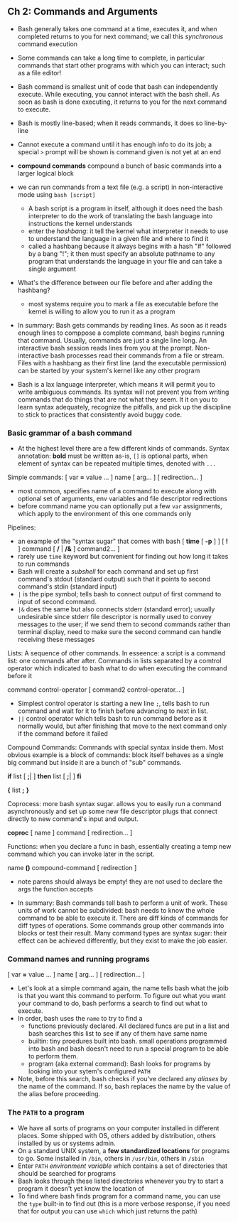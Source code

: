 ## Ch 2: Commands and Arguments
* Bash generally takes one command at a time, executes it, and when completed returns to you for next command; we call this *synchronous* command execution
* Some commands can take a long time to complete, in particular commands that start other programs with which you can interact; such as a file editor!
* Bash command is smallest unit of code that bash can independently execute. While executing, you cannot interact with the bash shell. As soon as bash is done executing, it returns to you for the next command to execute.
* Bash is mostly line-based; when it reads commands, it does so line-by-line
* Cannot execute a command until it has enough info to do its job; a special `>` prompt will be shown is command given is not yet at an end
* **compound commands** compound a bunch of basic commands into a larger logical block
* we can run commands from a text file (e.g. a script) in non-interactive mode using `bash [script]`
    - A bash script is a program in itself, although it does need the bash interpreter to do the work of translating the bash language into instructions the kernel understands
    - enter the *hashbang*: it tell the kernel what interpreter it needs to use to understand the language in a given file and where to find it
    - called a hashbang because it always begins with a hash "#" followed by a bang "!"; it then must specify an absolute pathname to any program that understands the language in your file and can take a single argument
* What's the difference between our file before and after adding the hashbang?
    - most systems require you to mark a file as executable before the kernel is willing to allow you to run it as a program
* In summary: Bash gets commands by reading lines. As soon as it reads enough lines to comppose a complete command, bash begins running that command. Usually, commands are just a single line long. An interactive bash session reads lines from you at the prompt. Non-interactive bash processes read their commands from a file or stream. Files with a hashbang as their first line (and the executable permission) can be started by your system's kernel like any other program

* Bash is a lax language interpreter, which means it will permit you to write ambiguous commands. Its syntax will not prevent you from writing commands that do things that are not what they seem. It it on you to learn syntax adequately, recognize the pitfalls, and pick up the discipline to stick to practices that consistently avoid buggy code.

### Basic grammar of a bash command
* At the highest level there are a few different kinds of commands.
Syntax annotation: **bold** must be written as-is, `[]` is optional parts, when element of syntax can be repeated multiple times, denoted with `...`

Simple commands:
[ var **=** value ... ] name [ arg... ] [ redirection... ]
* most common, specifies name of a command to execute along with optional set of arguments, env variables and file descriptor redirections
* before command name you can optionally put a few `var` assignments, which apply to the environment of this one commands only

Pipelines:
* an example of the "syntax sugar" that comes with bash
[ **time** [ **-p** ] ] [ **!** ] command [ **/** | **/&** ] command2... ]
* rarely use `time` keyword but convenient for finding out how long it takes to run commands
* Bash will create a *subshell* for each command and set up first command's stdout (standard output) such that it points to second command's stdin (standard input)
* `|` is the pipe symbol; tells bash to connect output of first command to input of second command.
* `|&` does the same but also connects stderr (standard error); usually undesirable since stderr file descriptor is normally used to convey messages to the user; if we send them to second commands rather than terminal display, need to make sure the second command can handle receiving these messages

Lists: A sequence of other commands. In esseence: a script is a command list: one commands after after. Commands in lists separated by a comtrol operator which indicated to bash what to do when executing the command before it

command control-operator [ command2 control-operator... ]
* Simplest control operator is starting a new line `;`, tells bash to run command and wait for it to finish before advancing to next in list.
* `||` control operator which tells bash to run command before as it normally would, but after finishing that move to the next command only if the command before it failed

Compound Commands: Commands with special syntax inside them. Most obvious example is a block of commands: block itself behaves as a single big command but inside it are a bunch of "sub" commands.

**if** list [ **;**| **<newline>** ] **then** list [ **;**| **<newline>** ] **fi**

**{** list **;** **}**

Coprocess: more bash syntax sugar. allows you to easily run a command asynchronously and set up some new file descriptor plugs that connect directly to new command's input and output.

**coproc** [ name ] command [ redirection... ]

Functions: when you declare a func in bash, essentially creating a temp new command which you can invoke later in the script.

name **()** compound-command [ redirection ]
* note parens should always be empty! they are not used to declare the args the function accepts

* In summary: Bash commands tell bash to perform a unit of work. These units of work cannot be subdivided: bash needs to know the whole command to be able to execute it. There are diff kinds of commands for diff types of operations. Some commands group other commands into blocks or test their result. Many command types are syntax sugar: their effect can be achieved differently, but they exist to make the job easier.

### Command names and running programs
[ var **=** value ... ] name [ arg... ] [ redirection... ]
* Let's look at a simple command again, the name tells bash what the joib is that you want this command to perform. To figure out what you want your command to do, bash performs a search to find out what to execute.
* In order, bash uses the `name` to try to find a
    - functions previously declared. All declared funcs are put in a list and bash searches this list to see if any of them have same name
    - builtin: tiny proedures built into bash. small operations programmed into bash and bash doesn't need to run a special program to be able to perform them.
    - program (aka external command): Bash looks for programs by looking into your sytem's configured `PATH`
* Note, before this search, bash checks if you've declared any *aliases* by the name of the command. If so, bash replaces the name by the value of the alias before proceeding.

### The `PATH` to a program
* We have all sorts of programs on your computer installed in different places. Some shipped with OS, others added by distribution, others installed by us or systems admin.
* On a standard UNIX system, a **few standardized locations** for programs to go. Some installed in `/bin`, others in `/usr/bin`, others in `/sbin`
* Enter `PATH` *environment variable* which contains a set of directories that should be searched for programs
* Bash looks through these listed directories whenever you try to start a program it doesn't yet know the location of
* To find where bash finds program for a command name, you can use the `type` built-in to find out (this is a more verbose response, if you need that for output you can use `which` which just returns the path)